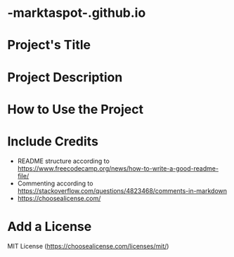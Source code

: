 # -marktaspot-.github.io
# Project's Title
[//]: # (Der Name eures Projekts)

# Project Description
[//]: # (Die Beschreibung eures Projekts)

# How to Use the Project
[//]: # (Welche Informationen muss ein Benutzer kennen? Z.B. URL)

# Include Credits
* README structure according to https://www.freecodecamp.org/news/how-to-write-a-good-readme-file/
* Commenting according to https://stackoverflow.com/questions/4823468/comments-in-markdown
* https://choosealicense.com/

# Add a License
MIT License (https://choosealicense.com/licenses/mit/)
